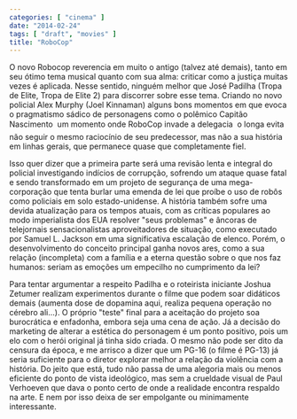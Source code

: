 ```yaml
---
categories: [ "cinema" ]
date: "2014-02-24"
tags: [ "draft", "movies" ]
title: "RoboCop"
---
```

O novo Robocop reverencia em muito o antigo (talvez até demais), tanto
em seu ótimo tema musical quanto com sua alma: criticar como a justiça
muitas vezes é aplicada. Nesse sentido, ninguém melhor que José Padilha
(Tropa de Elite, Tropa de Elite 2) para discorrer sobre esse tema. Criando
no novo policial Alex Murphy (Joel Kinnaman) alguns bons momentos em que
evoca o pragmatismo sádico de personagens como o polêmico Capitão
Nascimento  um momento onde RoboCop invade a delegacia  o longa
evita não seguir o mesmo raciocínio de seu predecessor, mas não a sua
história em linhas gerais, que permanece quase que completamente fiel.

Isso quer dizer que a primeira parte será uma revisão lenta e integral
do policial investigando indícios de corrupção, sofrendo um ataque
quase fatal e sendo transformado em um projeto de segurança de uma
mega-corporação que tenta burlar uma emenda de lei que proíbe o uso de
robôs como policiais em solo estado-unidense. A história também sofre
uma devida atualização para os tempos atuais, com as críticas populares
ao modo imperialista dos EUA resolver "seus problemas" e âncoras de
telejornais sensacionalistas aproveitadores de situação, como executado
por Samuel L. Jackson em uma significativa escalação de elenco. Porém,
o desenvolvimento do conceito principal ganha novos ares, como a sua
relação (incompleta) com a família e a eterna questão sobre o que
nos faz humanos: seriam as emoções um empecilho no cumprimento da lei?

Para tentar argumentar a respeito Padilha e o roteirista iniciante Joshua
Zetumer realizam experimentos durante o filme que podem soar didáticos
demais (aumenta dose de dopamina aqui, realiza pequena operação no
cérebro ali...). O próprio "teste" final para a aceitação do projeto
soa burocrática e enfadonha, embora seja uma cena de ação. Já a
decisão do marketing de alterar a estética do personagem é um ponto
positivo, pois um elo com o herói original já tinha sido criada. O
mesmo não pode ser dito da censura da época, e me arrisco a dizer que
um PG-16 (o filme é PG-13) já seria suficiente para o diretor explorar
melhor a relação da violência com a história. Do jeito que está,
tudo não passa de uma alegoria mais ou menos eficiente do ponto de
vista ideológico, mas sem a crueldade visual de Paul Verhoeven que dava
o ponto certo de onde a realidade encontra respaldo na arte. E nem por
isso deixa de ser empolgante ou minimamente interessante.


